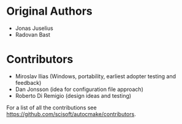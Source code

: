 
# Original Authors

- Jonas Juselius
- Radovan Bast


# Contributors

- Miroslav Ilias (Windows, portability, earliest adopter testing and feedback)
- Dan Jonsson (idea for configuration file approach)
- Roberto Di Remigio (design ideas and testing)

For a list of all the contributions see https://github.com/scisoft/autocmake/contributors.
